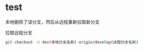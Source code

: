 # test

本地删除了该分支，然后从远程重新拉取新分支



拉取远程分支

```bash
git checkout -b dev(本地分支名称) origin/develop(远程分支名称)
```

